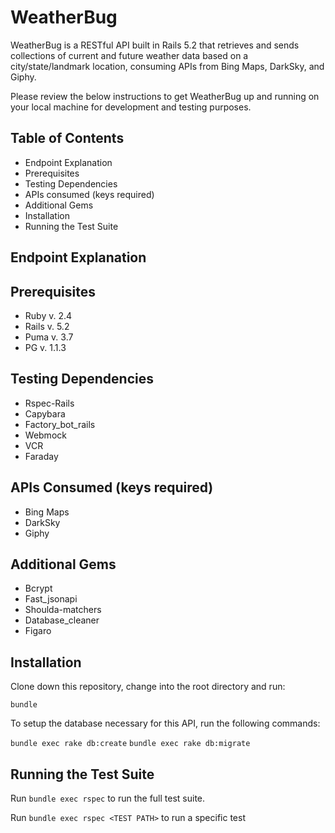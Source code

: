 # WeatherBug

WeatherBug is a RESTful API built in Rails 5.2 that retrieves and sends collections of current and future weather data based on a city/state/landmark location, consuming APIs from Bing Maps, DarkSky, and Giphy.

Please review the below instructions to get WeatherBug up and running on your local machine for development and testing purposes.

## Table of Contents

* Endpoint Explanation
* Prerequisites
* Testing Dependencies
* APIs consumed (keys required)
* Additional Gems
* Installation
* Running the Test Suite

## Endpoint Explanation

## Prerequisites 

* Ruby v. 2.4
* Rails v. 5.2
* Puma v. 3.7
* PG v. 1.1.3

## Testing Dependencies

* Rspec-Rails
* Capybara
* Factory_bot_rails
* Webmock
* VCR
* Faraday

## APIs Consumed (keys required)

* Bing Maps
* DarkSky
* Giphy

## Additional Gems

* Bcrypt
* Fast_jsonapi
* Shoulda-matchers
* Database_cleaner
* Figaro

## Installation
Clone down this repository, change into the root directory and run:

`bundle`

To setup the database necessary for this API, run the following commands:

`bundle exec rake db:create`
`bundle exec rake db:migrate`

## Running the Test Suite

Run `bundle exec rspec` to run the full test suite.

Run `bundle exec rspec <TEST PATH>` to run a specific test
